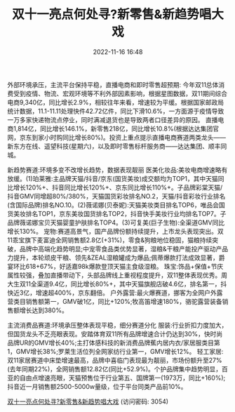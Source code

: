 ﻿---
title: 双十一亮点何处寻?新零售&新趋势唱大戏
date: 2022-11-16 16:48
tags:
- 商贸零售
updated: 1970-01-01 08:00:00
---

外部环境承压，主流平台保持平稳，直播电商和即时零售超预期:
今年双11总体消费受到疫情、物流、宏观环境等不利外部因素影响，根据星图数据，双11期间综合电商9,340亿，同比增长2.9%，相较往年来看，增速较为平缓。根据国家邮政局统计数据，11.1-11.11处理快件42.72亿件，同比下滑10.6%，一方面源于疫情导致一万多家快递物流点停业，同时满减退货也是导致两者口径差异的原因。
直播电商1,814亿，同比增长146.1%，新零售218亿，同比增长10.8%(根据达达集团官网，京东到家小时购同比增长80%)。投资上重点提示直播电商赛道两类龙头——新东方在线、遥望科技(星期六)，以及即时零售标杆服务商——达达集团、顺丰同城。
<!-- more -->
新趋势赛道:环境多变不改增长趋势，数据表现靓丽
医美化妆品:美妆电商增速略有放缓。(1)珀莱雅:主品牌天猫/抖音/京东(国货美妆)成交额均为TOP1，其中天猫同比增长120%+、抖音同比增长120%+、京东同比增长110%+。子品牌彩棠天猫/抖音GMV同增超80%/380%，天猫国货彩妆排名NO.2，天猫/抖音彩妆行业排名(含国际品牌)排名NO.10。(2)薇诺娜(贝泰妮):天猫美妆类目排名TOP6，唯品会国货美妆排名TOP1，京东美妆国货排名TOP2，抖音快手美妆行业均排名TOP7。子品牌薇诺娜宝贝天猫婴童护肤排名TOP4。(3)可复美(巨子生物):全渠道GMV同比增长130%。
宠物:赛道高景气，国产品牌份额持续提升，上市龙头表现突出。双11乖宝旗下麦富迪全网销售额2.8亿(+31%)，零食&狗粮地位稳固，猫粮持续突破，品牌中高端化趋势明显;中宠零食品类优势显著，湿粮&干粮产能投产驱动产品力提升，本轮顽皮干粮、领先&ZEAL湿粮罐成为爆品;佩蒂爆款打法成效显著，爵宴环比618+67%，好适嘉98k爆款登顶天猫主食级湿粮。
珠宝:饰品+保值+节庆属性较强，叠加直播带动下，头部品牌线上重视程度提升，双11整体表现优秀。周大生双11全渠道9.4亿，同比增长80%+，其中天猫旗舰店破4.6亿，排名第一，抖快近3亿，增速超400%，京东翻倍。
户外露营:最火爆赛道，挪客为全网户外露营类目销售额第一，GMV破1亿，同比+120%;牧高笛增速180%，骆驼露营装备销售额增长达到380%。

主流消费品赛道:环境承压整体表现平稳，细分赛道分化
服装:行业折扣力度加大，但国货龙头不乏亮眼表现。安踏体育双11所有品牌增速合计仍达到30%，快时尚品牌UR的GMV增长40%;主打体感科技的新消费品牌蕉内居内衣/家居服类目第1，GMV增长38%;罗莱生活位列全网家纺行业第一，GMV增长12%。
轻工家居:双11家居赛道中床垫增速最高，品牌中喜临门表现最为靓丽，市场份额升至27%(去年同期22%)，全网销售额12.82亿(同比+52.9%)。个护品牌集中趋势明显，百亚的自由点增速亮眼，天猫预售位于行业第五、国牌第一(1973万，同比+160%);抖音近一月销售额2500-5000w量级，位于平台同类产品前10%。

[双十一亮点何处寻?新零售&新趋势唱大戏](https://url12.ctfile.com/f/3948612-724540749-584aa3?p=3054)
(访问密码: 3054)
